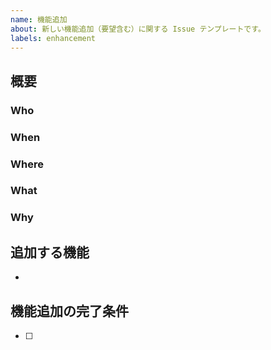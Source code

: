 ```yaml
---
name: 機能追加
about: 新しい機能追加（要望含む）に関する Issue テンプレートです。
labels: enhancement
---
```

<!-- GitHub Markdown の書き方は以下を参照してください。

基本的な書き方とフォーマットの構文 - GitHub ヘルプ
https://help.github.com/ja/github/writing-on-github/basic-writing-and-formatting-syntax
-->

## 概要
<!-- 追加機能の概要をこの行の下から書いてください。 -->


<!-- 追加機能の 5W(1H) をこの行の下から埋めてください。課題を明確化するために、全ての項目を埋めることを推奨します。-->
### Who


### When


### Where


### What


### Why


<!-- ### How
How は「この方法で解決しそう」という案があれば追記してください。 -->


## 追加する機能
<!-- 追加する機能を箇条書きで、この行の下から書いてください。 -->
- 

## 機能追加の完了条件
<!-- 何をすることで機能追加が完了と見なせるか、箇条書きでこの行の下から書いてください。 -->
- [ ] 